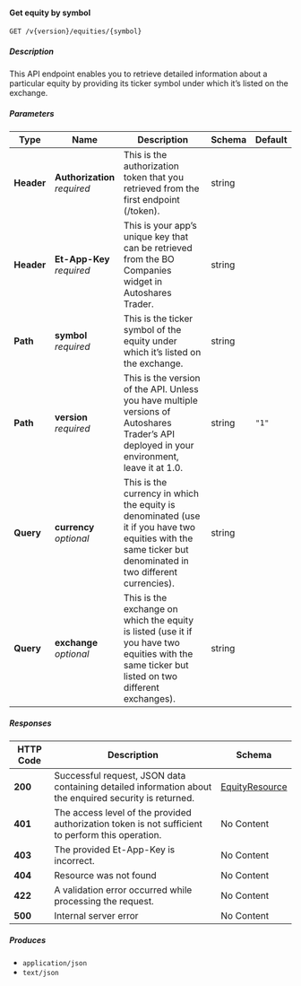 
<a name="securities_getequitybysymbol"></a>
#### Get equity by symbol
```
GET /v{version}/equities/{symbol}
```


##### Description
This API endpoint enables you to retrieve detailed information about a particular equity by providing its ticker symbol under which it’s listed on the exchange.


##### Parameters

|Type|Name|Description|Schema|Default|
|---|---|---|---|---|
|**Header**|**Authorization**  <br>*required*|This is the authorization token that you retrieved from the first endpoint (/token).|string||
|**Header**|**Et-App-Key**  <br>*required*|This is your app’s unique key that can be retrieved from the BO Companies widget in Autoshares Trader.|string||
|**Path**|**symbol**  <br>*required*|This is the ticker symbol of the equity under which it’s listed on the exchange.|string||
|**Path**|**version**  <br>*required*|This is the version of the API. Unless you have multiple versions of Autoshares Trader’s API deployed in your environment, leave it at 1.0.|string|`"1"`|
|**Query**|**currency**  <br>*optional*|This is the currency in which the equity is denominated (use it if you have two equities with the same ticker but denominated in two different currencies).|string||
|**Query**|**exchange**  <br>*optional*|This is the exchange on which the equity is listed (use it if you have two equities with the same ticker but listed on two different exchanges).|string||


##### Responses

|HTTP Code|Description|Schema|
|---|---|---|
|**200**|Successful request, JSON data containing detailed information about the enquired security is returned.|[EquityResource](#equityresource)|
|**401**|The access level of the provided authorization token is not sufficient to perform this operation.|No Content|
|**403**|The provided Et-App-Key is incorrect.|No Content|
|**404**|Resource was not found|No Content|
|**422**|A validation error occurred while processing the request.|No Content|
|**500**|Internal server error|No Content|


##### Produces

* `application/json`
* `text/json`



